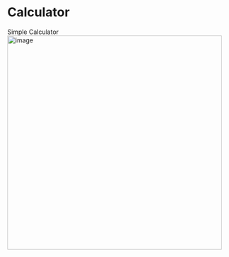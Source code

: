 # Calculator
Simple Calculator
<img width="485" alt="image" src="https://www.shutterstock.com/shutterstock/photos/1165128235/display_1500/stock-photo-minimal-clean-calculator-app-page-window-template-flat-material-design-calculator-ui-for-web-and-1165128235.jpg">
